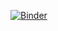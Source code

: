 [![Binder](https://mybinder.org/badge_logo.svg)](https://mybinder.org/v2/gh/yerachoi/nlp-dataanalysis-track/master?filepath=project01_crawling_job%2Fproject_saramin_presentation_20200611.ipynb)
